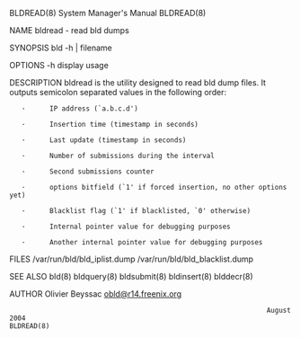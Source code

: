 BLDREAD(8)                                                    System Manager's Manual                                                   BLDREAD(8)

NAME
       bldread - read bld dumps

SYNOPSIS
       bld -h | filename

OPTIONS
       -h display usage

DESCRIPTION
       bldread is the utility designed to read bld dump files.  It outputs semicolon separated values in the following order:

       ·      IP address (`a.b.c.d')

       ·      Insertion time (timestamp in seconds)

       ·      Last update (timestamp in seconds)

       ·      Number of submissions during the interval

       ·      Second submissions counter

       ·      options bitfield (`1' if forced insertion, no other options yet)

       ·      Blacklist flag (`1' if blacklisted, `0' otherwise)

       ·      Internal pointer value for debugging purposes

       ·      Another internal pointer value for debugging purposes

FILES
       /var/run/bld/bld_iplist.dump /var/run/bld/bld_blacklist.dump

SEE ALSO
       bld(8) bldquery(8) bldsubmit(8) bldinsert(8) blddecr(8)

AUTHOR
       Olivier Beyssac <obld@r14.freenix.org>

                                                                    August 2004                                                         BLDREAD(8)
